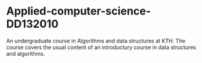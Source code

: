 # Applied-computer-science-DD132010
An undergraduate course in Algorithms and data structures at KTH.
The course covers the usual content of an introductury course in data structures and algorithms.

